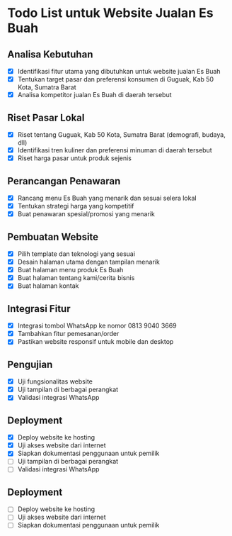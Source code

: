 # Todo List untuk Website Jualan Es Buah

## Analisa Kebutuhan
- [x] Identifikasi fitur utama yang dibutuhkan untuk website jualan Es Buah
- [x] Tentukan target pasar dan preferensi konsumen di Guguak, Kab 50 Kota, Sumatra Barat
- [x] Analisa kompetitor jualan Es Buah di daerah tersebut

## Riset Pasar Lokal
- [x] Riset tentang Guguak, Kab 50 Kota, Sumatra Barat (demografi, budaya, dll)
- [x] Identifikasi tren kuliner dan preferensi minuman di daerah tersebut
- [x] Riset harga pasar untuk produk sejenis

## Perancangan Penawaran
- [x] Rancang menu Es Buah yang menarik dan sesuai selera lokal
- [x] Tentukan strategi harga yang kompetitif
- [x] Buat penawaran spesial/promosi yang menarik

## Pembuatan Website
- [x] Pilih template dan teknologi yang sesuai
- [x] Desain halaman utama dengan tampilan menarik
- [x] Buat halaman menu produk Es Buah
- [x] Buat halaman tentang kami/cerita bisnis
- [x] Buat halaman kontak

## Integrasi Fitur
- [x] Integrasi tombol WhatsApp ke nomor 0813 9040 3669
- [x] Tambahkan fitur pemesanan/order
- [x] Pastikan website responsif untuk mobile dan desktop

## Pengujian
- [x] Uji fungsionalitas website
- [x] Uji tampilan di berbagai perangkat
- [x] Validasi integrasi WhatsApp

## Deployment
- [x] Deploy website ke hosting
- [x] Uji akses website dari internet
- [x] Siapkan dokumentasi penggunaan untuk pemilik
- [ ] Uji tampilan di berbagai perangkat
- [ ] Validasi integrasi WhatsApp

## Deployment
- [ ] Deploy website ke hosting
- [ ] Uji akses website dari internet
- [ ] Siapkan dokumentasi penggunaan untuk pemilik
